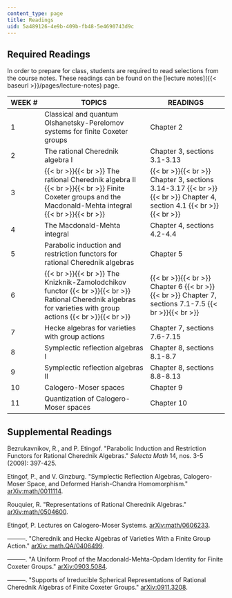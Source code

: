 ```yaml
---
content_type: page
title: Readings
uid: 5a489126-4e9b-409b-fb48-5e4690743d9c
---
```


Required Readings
-----------------

In order to prepare for class, students are required to read selections from the course notes. These readings can be found on the [lecture notes]({{< baseurl >}}/pages/lecture-notes) page.

| WEEK # | TOPICS | READINGS |
| --- | --- | --- |
| 1 | Classical and quantum Olshanetsky-Perelomov systems for finite Coxeter groups | Chapter 2 |
| 2 | The rational Cherednik algebra I | Chapter 3, sections 3.1-3.13 |
| 3 |  {{< br >}}{{< br >}} The rational Cherednik algebra II {{< br >}}{{< br >}} Finite Coxeter groups and the Macdonald-Mehta integral {{< br >}}{{< br >}}  |  {{< br >}}{{< br >}} Chapter 3, sections 3.14-3.17 {{< br >}}{{< br >}} Chapter 4, section 4.1 {{< br >}}{{< br >}}  |
| 4 | The Macdonald-Mehta integral | Chapter 4, sections 4.2-4.4 |
| 5 | Parabolic induction and restriction functors for rational Cherednik algebras | Chapter 5 |
| 6 |  {{< br >}}{{< br >}} The Knizknik-Zamolodchikov functor {{< br >}}{{< br >}} Rational Cherednik algebras for varieties with group actions {{< br >}}{{< br >}}  |  {{< br >}}{{< br >}} Chapter 6 {{< br >}}{{< br >}} Chapter 7, sections 7.1-7.5 {{< br >}}{{< br >}}  |
| 7 | Hecke algebras for varieties with group actions | Chapter 7, sections 7.6-7.15 |
| 8 | Symplectic reflection algebras I | Chapter 8, sections 8.1-8.7 |
| 9 | Symplectic reflection algebras II | Chapter 8, sections 8.8-8.13 |
| 10 | Calogero-Moser spaces | Chapter 9 |
| 11 | Quantization of Calogero-Moser spaces | Chapter 10 

Supplemental Readings
---------------------

Bezrukavnikov, R., and P. Etingof. "Parabolic Induction and Restriction Functors for Rational Cherednik Algebras." _Selecta Math_ 14, nos. 3-5 (2009): 397-425.

Etingof, P., and V. Ginzburg. "Symplectic Reflection Algebras, Calogero-Moser Space, and Deformed Harish-Chandra Homomorphism." [arXiv:math/0011114](http://arxiv.org/abs/math/0011114).

Rouquier, R. "Representations of Rational Cherednik Algebras." [arXiv:math/0504600](http://arxiv.org/abs/math/0504600).

Etingof, P. Lectures on Calogero-Moser Systems. [arXiv:math/0606233](http://arxiv.org/abs/math/0606233).

———. "Cherednik and Hecke Algebras of Varieties With a Finite Group Action." [arXiv: math.QA/0406499](http://arxiv.org/abs/math/0406499).

———. "A Uniform Proof of the Macdonald-Mehta-Opdam Identity for Finite Coxeter Groups." [arXiv:0903.5084](http://arxiv.org/abs/0903.5084).

———. "Supports of Irreducible Spherical Representations of Rational Cherednik Algebras of Finite Coxeter Groups." [arXiv:0911.3208](http://arxiv.org/abs/0911.3208).